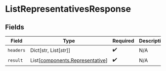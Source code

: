 # ListRepresentativesResponse


## Fields

| Field                                                                        | Type                                                                         | Required                                                                     | Description                                                                  |
| ---------------------------------------------------------------------------- | ---------------------------------------------------------------------------- | ---------------------------------------------------------------------------- | ---------------------------------------------------------------------------- |
| `headers`                                                                    | Dict[str, List[*str*]]                                                       | :heavy_check_mark:                                                           | N/A                                                                          |
| `result`                                                                     | List[[components.Representative](../../models/components/representative.md)] | :heavy_check_mark:                                                           | N/A                                                                          |